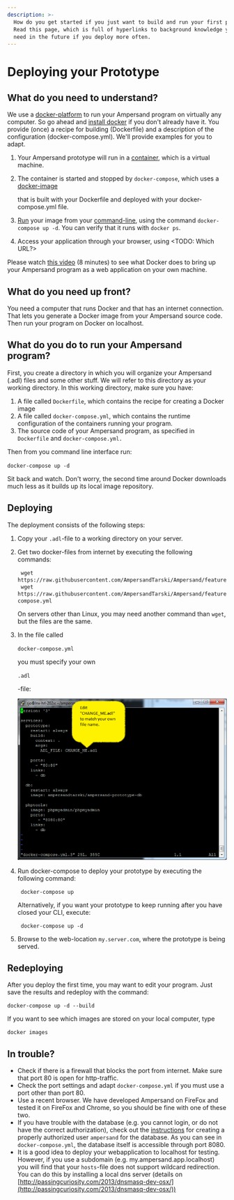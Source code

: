 ```yaml
---
description: >-
  How do you get started if you just want to build and run your first prototype?
  Read this page, which is full of hyperlinks to background knowledge you will
  need in the future if you deploy more often.
---
```


# Deploying your Prototype

## What do you need to understand?

We use a [docker-platform](https://en.wikipedia.org/wiki/Docker\_\(software\)) to run your Ampersand program on virtually any computer. So go ahead and [install docker](https://docs.docker.com/install/) if you don't already have it. You provide (once) a recipe for building (Dockerfile) and a description of the configuration (docker-compose.yml). We'll provide examples for you to adapt.

1. Your Ampersand prototype will run in a [container](https://www.docker.com/resources/what-container), which is a virtual machine.
2.  The container is started and stopped by `docker-compose`, which uses a[ docker-image](https://docs.docker.com/get-started/#images-and-containers)

    &#x20;that is built with your Dockerfile and deployed with your docker-compose.yml file.
3. [Run](https://docs.docker.com/engine/reference/run/) your image from your [command-line](https://en.wikipedia.org/wiki/Command-line\_interface), using the command `docker-compose up -d`. You can verify that it runs with `docker ps`.
4. Access your application through your browser, using \<TODO: Which URL?>

Please watch [this video](https://youtu.be/XqHTJfTVnoQ) (8 minutes) to see what Docker does to bring up your Ampersand program as a web application on your own machine.

## What do you need up front?

You need a computer that runs Docker and that has an internet connection. That lets you generate a Docker image from your Ampersand source code. Then run your program on Docker on localhost.

## What do you do to run your Ampersand program?

First, you create a directory in which you will organize your Ampersand (.adl) files and some other stuff. We will refer to this directory as your working directory. In this working directory, make sure you have:

1. A file called `Dockerfile`, which contains the recipe for creating a Docker image
2. A file called `docker-compose.yml`, which contains the runtime configuration of the containers running your program.
3. The source code of your Ampersand program, as specified in `Dockerfile` and `docker-compose.yml.`

Then from you command line interface run:

`docker-compose up -d`

Sit back and watch. Don't worry, the second time around Docker downloads much less as it builds up its local image repository.

## Deploying

The deployment consists of the following steps:

1. Copy your `.adl`-file to a working directory on your server. &#x20;
2.  Get two docker-files from internet by executing the following commands:

    ```
     wget https://raw.githubusercontent.com/AmpersandTarski/Ampersand/feature/dockerize/docker/sample/Dockerfile
     wget https://raw.githubusercontent.com/AmpersandTarski/Ampersand/feature/dockerize/docker/sample/docker-compose.yml
    ```

    On servers other than Linux, you may need another command than `wget`, but the files are the same.
3.  In the file called

    `docker-compose.yml`

    you must specify your own

    `.adl`

    \-file:

    ![](../.gitbook/assets/screenshot-docker-compose.png)
4.  Run docker-compose to deploy your prototype by executing the following command:

    ```
     docker-compose up
    ```

    Alternatively, if you want your prototype to keep running after you have closed your CLI, execute:

    ```
     docker-compose up -d
    ```
5. Browse to the web-location `my.server.com`, where the prototype is being served.

## Redeploying

After you deploy the first time, you may want to edit your program. Just save the results and redeploy with the command:

```
docker-compose up -d --build
```

If you want to see which images are stored on your local computer, type

```
docker images
```

## In trouble?

* Check if there is a firewall that blocks the port from internet. Make sure that port 80 is open for http-traffic.
* Check the port settings and adapt `docker-compose.yml` if you must use a port other than port 80.
* Use a recent browser. We have developed Ampersand on FireFox and tested it on FireFox and Chrome, so you should be fine with one of these two.
* If you have trouble with the database (e.g. you cannot login, or do not have the correct authorization), check out the [instructions](installing-the-tools-manually.md) for creating a properly authorized user `ampersand` for the database. As you can see in `docker-compose.yml`, the database itself is accessible through port 8080.
* It is a good idea to deploy your webapplication to localhost for testing. However, if you use a subdomain (e.g. my.ampersand.app.localhost) you will find that your `hosts`-file does not support wildcard redirection. You can do this by installing a local dns server (details on [http://passingcuriosity.com/2013/dnsmasq-dev-osx/](http://passingcuriosity.com/2013/dnsmasq-dev-osx/))
